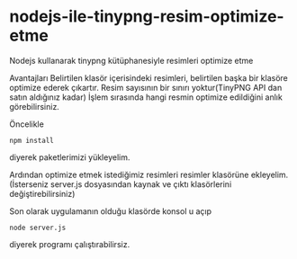 # nodejs-ile-tinypng-resim-optimize-etme
Nodejs kullanarak tinypng kütüphanesiyle resimleri optimize etme

Avantajları
Belirtilen klasör içerisindeki resimleri, belirtilen başka bir klasöre optimize ederek çıkartır.
Resim sayısının bir sınırı yoktur(TinyPNG API dan satın aldığınız kadar)
İşlem sırasında hangi resmin optimize edildiğini anlık görebilirsiniz.

Öncelikle 
```
npm install
```
diyerek paketlerimizi yükleyelim.

Ardından optimize etmek istediğimiz resimleri resimler klasörüne ekleyelim.
(İsterseniz server.js dosyasından kaynak ve çıktı klasörlerini değiştirebilirsiniz)

Son olarak uygulamanın olduğu klasörde konsol u açıp 
```
node server.js 
```
diyerek programı çalıştırabilirsiz.
